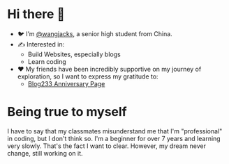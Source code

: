 # Hi there 👋

- 🐦 I’m [@wangjacks](https://github.com/wangjacks), a senior high student from China.
- ✍️ Interested in:
  - Build Websites, especially blogs
  - Learn coding
- ❤️ My friends have been incredibly supportive on my journey of exploration, so I want to express my gratitude to:
  - [Blog233 Anniversary Page](https://blog233.com/anniversary/2/#thanks)

# Being true to myself

I have to say that my classmates misunderstand me that I'm "professional" in coding, but I don't think so. I'm a beginner for over 7 years and learning very slowly. That's the fact I want to clear. However, my dream never change, still working on it.
